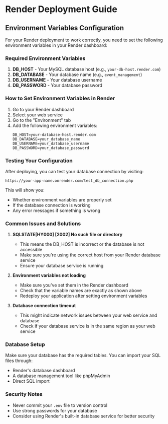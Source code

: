 # Render Deployment Guide

## Environment Variables Configuration

For your Render deployment to work correctly, you need to set the following environment variables in your Render dashboard:

### Required Environment Variables

1. **DB_HOST** - Your MySQL database host (e.g., `your-db-host.render.com`)
2. **DB_DATABASE** - Your database name (e.g., `event_management`)
3. **DB_USERNAME** - Your database username
4. **DB_PASSWORD** - Your database password

### How to Set Environment Variables in Render

1. Go to your Render dashboard
2. Select your web service
3. Go to the "Environment" tab
4. Add the following environment variables:
   ```
   DB_HOST=your-database-host.render.com
   DB_DATABASE=your_database_name
   DB_USERNAME=your_database_username
   DB_PASSWORD=your_database_password
   ```

### Testing Your Configuration

After deploying, you can test your database connection by visiting:
```
https://your-app-name.onrender.com/test_db_connection.php
```

This will show you:
- Whether environment variables are properly set
- If the database connection is working
- Any error messages if something is wrong

### Common Issues and Solutions

1. **SQLSTATE[HY000] [2002] No such file or directory**
   - This means the DB_HOST is incorrect or the database is not accessible
   - Make sure you're using the correct host from your Render database service
   - Ensure your database service is running

2. **Environment variables not loading**
   - Make sure you've set them in the Render dashboard
   - Check that the variable names are exactly as shown above
   - Redeploy your application after setting environment variables

3. **Database connection timeout**
   - This might indicate network issues between your web service and database
   - Check if your database service is in the same region as your web service

### Database Setup

Make sure your database has the required tables. You can import your SQL files through:
- Render's database dashboard
- A database management tool like phpMyAdmin
- Direct SQL import

### Security Notes

- Never commit your `.env` file to version control
- Use strong passwords for your database
- Consider using Render's built-in database service for better security 
